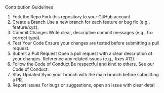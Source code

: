 
Contribution Guidelines
1. Fork the Repo
Fork this repository to your GitHub account.
2. Create a Branch
Use a new branch for each feature or bug fix (e.g., feature/xyz).
3. Commit Changes
Write clear, descriptive commit messages (e.g., fix: correct typo).
4. Test Your Code
Ensure your changes are tested before submitting a pull request.
5. Submit a Pull Request
Open a pull request with a clear description of your changes.
Reference any related issues (e.g., fixes #12).
6. Follow the Code of Conduct
Be respectful and kind to others. See our Code of Conduct.
7. Stay Updated
Sync your branch with the main branch before submitting a PR.
8. Report Issues
For bugs or suggestions, open an issue with clear detail
